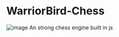 # WarriorBird-Chess
![image](https://user-images.githubusercontent.com/94818620/143552855-95bd0a8a-de38-4f5a-8cfa-580903a0bd84.png)
An strong chess engine
built in js
